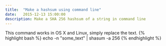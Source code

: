 ```yaml
---
title:  "Make a hashsum using command line"
date:   2015-12-13 15:00:00
description: Make a SHA 256 hashsum of a string in command line
---
```



This command works in OS X and Linux, simply replace the text.
{% highlight bash %}
echo -n "some_text" | shasum -a 256
{% endhighlight %}
